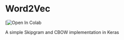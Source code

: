 # Word2Vec

[![Open In Colab](https://colab.research.google.com/drive/1O7tNLdV1aFPCpf382DxIH-c-0GEZWlWn)

A simple Skipgram and CBOW implementation in Keras 
